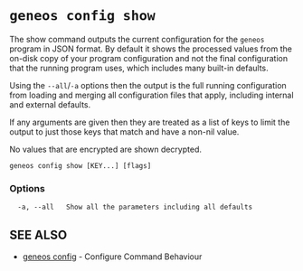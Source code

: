 # `geneos config show`

The show command outputs the current configuration for the `geneos` program in JSON format. By default it shows the processed values from the on-disk copy of your program configuration and not the final configuration that the running program uses, which includes many built-in defaults.

Using the `--all`/`-a` options then the output is the full running configuration from loading and merging all configuration files that apply, including internal and external defaults.

If any arguments are given then they are treated as a list of keys to limit the output to just those keys that match and have a non-nil value.

No values that are encrypted are shown decrypted.

```text
geneos config show [KEY...] [flags]
```

### Options

```text
  -a, --all   Show all the parameters including all defaults
```

## SEE ALSO

* [geneos config](geneos_config.md)	 - Configure Command Behaviour
